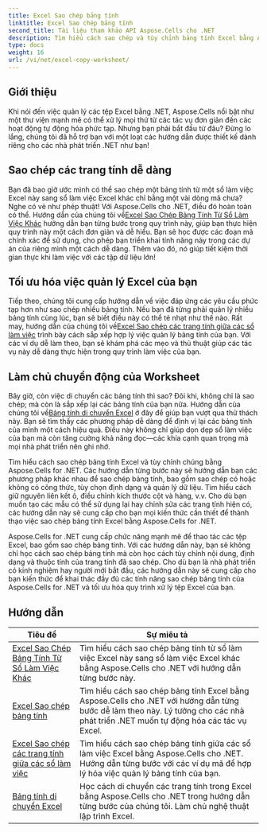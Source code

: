 ```yaml
---
title: Excel Sao chép bảng tính
linktitle: Excel Sao chép bảng tính
second_title: Tài liệu tham khảo API Aspose.Cells cho .NET
description: Tìm hiểu cách sao chép và tùy chỉnh bảng tính Excel bằng Aspose.Cells cho .NET. Hướng dẫn chi tiết để thành thạo thao tác và định dạng dữ liệu.
type: docs
weight: 16
url: /vi/net/excel-copy-worksheet/
---
```

## Giới thiệu

Khi nói đến việc quản lý các tệp Excel bằng .NET, Aspose.Cells nổi bật như một thư viện mạnh mẽ có thể xử lý mọi thứ từ các tác vụ đơn giản đến các hoạt động tự động hóa phức tạp. Nhưng bạn phải bắt đầu từ đâu? Đừng lo lắng, chúng tôi đã hỗ trợ bạn với một loạt các hướng dẫn được thiết kế dành riêng cho các nhà phát triển .NET như bạn!

## Sao chép các trang tính dễ dàng

 Bạn đã bao giờ ước mình có thể sao chép một bảng tính từ một sổ làm việc Excel này sang sổ làm việc Excel khác chỉ bằng một vài dòng mã chưa? Nghe có vẻ như phép thuật! Với Aspose.Cells cho .NET, điều đó hoàn toàn có thể. Hướng dẫn của chúng tôi về[Excel Sao Chép Bảng Tính Từ Sổ Làm Việc Khác](./excel-copy-worksheet-from-other-workbook/) hướng dẫn bạn từng bước trong quy trình này, giúp bạn thực hiện quy trình này một cách đơn giản và dễ hiểu. Bạn sẽ học được các đoạn mã chính xác để sử dụng, cho phép bạn triển khai tính năng này trong các dự án của riêng mình một cách dễ dàng. Thêm vào đó, nó giúp tiết kiệm thời gian thực khi làm việc với các tập dữ liệu lớn!

## Tối ưu hóa việc quản lý Excel của bạn

Tiếp theo, chúng tôi cung cấp hướng dẫn về việc đáp ứng các yêu cầu phức tạp hơn như sao chép nhiều bảng tính. Nếu bạn đã từng phải quản lý nhiều bảng tính cùng lúc, bạn sẽ biết điều này có thể tẻ nhạt như thế nào. Rất may, hướng dẫn của chúng tôi về[Excel Sao chép các trang tính giữa các sổ làm việc](./excel-copy-worksheets-between-workbooks/) trình bày cách sắp xếp hợp lý việc quản lý bảng tính của bạn. Với các ví dụ dễ làm theo, bạn sẽ khám phá các mẹo và thủ thuật giúp các tác vụ này dễ dàng thực hiện trong quy trình làm việc của bạn.

## Làm chủ chuyển động của Worksheet

 Bây giờ, còn việc di chuyển các bảng tính thì sao? Đôi khi, không chỉ là sao chép; mà còn là sắp xếp lại các bảng tính của bạn nữa. Hướng dẫn của chúng tôi về[Bảng tính di chuyển Excel](./excel-move-worksheet/) ở đây để giúp bạn vượt qua thử thách này. Bạn sẽ tìm thấy các phương pháp dễ dàng để định vị lại các bảng tính của mình một cách hiệu quả. Điều này không chỉ giúp dọn dẹp sổ làm việc của bạn mà còn tăng cường khả năng đọc—các khía cạnh quan trọng mà mọi nhà phát triển nên ghi nhớ.

Tìm hiểu cách sao chép bảng tính Excel và tùy chỉnh chúng bằng Aspose.Cells for .NET. Các hướng dẫn từng bước này sẽ hướng dẫn bạn các phương pháp khác nhau để sao chép bảng tính, bao gồm sao chép có hoặc không có công thức, tùy chọn định dạng và quản lý dữ liệu. Tìm hiểu cách giữ nguyên liên kết ô, điều chỉnh kích thước cột và hàng, v.v. Cho dù bạn muốn tạo các mẫu có thể sử dụng lại hay chỉnh sửa các trang tính hiện có, các hướng dẫn này sẽ cung cấp cho bạn mọi kiến thức cần thiết để thành thạo việc sao chép bảng tính Excel bằng Aspose.Cells for .NET.

Aspose.Cells for .NET cung cấp chức năng mạnh mẽ để thao tác các tệp Excel, bao gồm sao chép bảng tính. Với các hướng dẫn này, bạn sẽ không chỉ học cách sao chép bảng tính mà còn học cách tùy chỉnh nội dung, định dạng và thuộc tính của trang tính đã sao chép. Cho dù bạn là nhà phát triển có kinh nghiệm hay người mới bắt đầu, các hướng dẫn này sẽ cung cấp cho bạn kiến thức để khai thác đầy đủ các tính năng sao chép bảng tính của Aspose.Cells for .NET và tối ưu hóa quy trình xử lý tệp Excel của bạn.

## Hướng dẫn 
| Tiêu đề | Sự miêu tả |
| --- | --- |
| [Excel Sao Chép Bảng Tính Từ Sổ Làm Việc Khác](./excel-copy-worksheet-from-other-workbook/) | Tìm hiểu cách sao chép bảng tính từ sổ làm việc Excel này sang sổ làm việc Excel khác bằng Aspose.Cells cho .NET với hướng dẫn từng bước này. |  
| [Excel Sao chép bảng tính](./excel-copy-worksheet/) | Tìm hiểu cách sao chép bảng tính Excel bằng Aspose.Cells cho .NET với hướng dẫn từng bước dễ làm theo này. Lý tưởng cho các nhà phát triển .NET muốn tự động hóa các tác vụ Excel. |  
| [Excel Sao chép các trang tính giữa các sổ làm việc](./excel-copy-worksheets-between-workbooks/) | Tìm hiểu cách sao chép bảng tính giữa các sổ làm việc Excel bằng Aspose.Cells cho .NET. Hướng dẫn từng bước với các ví dụ mã để hợp lý hóa việc quản lý bảng tính của bạn. |  
| [Bảng tính di chuyển Excel](./excel-move-worksheet/) | Học cách di chuyển các trang tính trong Excel bằng Aspose.Cells cho .NET trong hướng dẫn từng bước của chúng tôi. Làm chủ nghệ thuật lập trình Excel. |  